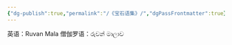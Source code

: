 ```yaml
---
{"dg-publish":true,"permalink":"/《宝石语集》/","dgPassFrontmatter":true}
---
```


英语：Ruvan Mala
僧伽罗语：රුවන් මාලාව